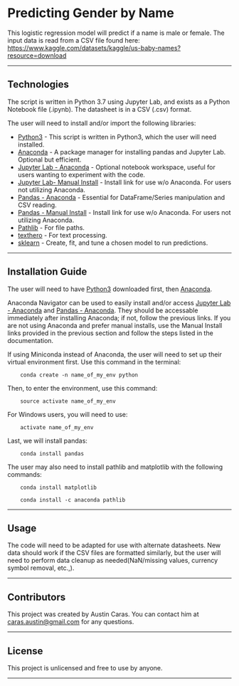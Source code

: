 # Predicting Gender by Name

This logistic regression model will predict if a name is male or female. The input data is read from a CSV file found here: https://www.kaggle.com/datasets/kaggle/us-baby-names?resource=download

---

## Technologies

The script is written in Python 3.7 using Jupyter Lab, and exists as a Python Notebook file (.ipynb). The datasheet is in a CSV (.csv) format.

The user will need to install and/or import the following libraries:

* [Python3](https://www.python.org/downloads/) - This script is written in Python3, which the user will need installed.
* [Anaconda](https://docs.continuum.io/anaconda/) - A package manager for installing pandas and Jupyter Lab. Optional but efficient.
* [Jupyter Lab - Anaconda](https://anaconda.org/anaconda/jupyter) - Optional notebook workspace, useful for users wanting to experiment with the code.
* [Jupyter Lab- Manual Install](https://jupyterlab.readthedocs.io/en/stable/getting_started/installation.html) - Install link for use w/o Anaconda. For users not utilizing Anaconda.
* [Pandas - Anaconda](https://docs.anaconda.com/navigator/tutorials/pandas/) - Essential for DataFrame/Series manipulation and CSV reading. 
* [Pandas - Manual Install](https://pandas.pydata.org/docs/getting_started/install.html) - Install link for use w/o Anaconda. For users not utilizing Anaconda.
* [Pathlib](https://docs.python.org/3/library/pathlib.html) - For file paths.
* [texthero](https://pypi.org/project/texthero/) - For text processing.
* [sklearn](https://scikit-learn.org/stable/install.html) - Create, fit, and tune a chosen model to run predictions.

---

## Installation Guide

The user will need to have [Python3](https://www.python.org/downloads/) downloaded first, then [Anaconda](https://docs.continuum.io/anaconda/).

Anaconda Navigator can be used to easily install and/or access [Jupyter Lab - Anaconda](https://anaconda.org/anaconda/jupyter) and [Pandas - Anaconda](https://docs.anaconda.com/navigator/tutorials/pandas/). They should be accessable immediately after installing Anaconda; if not, follow the previous links. If you are not using Anaconda and prefer manual installs, use the Manual Install links provided in the previous section and follow the steps listed in the documentation.

If using Miniconda instead of Anaconda, the user will need to set up their virtual environment first. Use this command in the terminal:

```
    conda create -n name_of_my_env python
```
Then, to enter the environment, use this command:
```
    source activate name_of_my_env
```
For Windows users, you will need to use:
```
    activate name_of_my_env
```
Last, we will install pandas:
```
    conda install pandas
```
The user may also need to install pathlib and matplotlib with the following commands:
```
    conda install matplotlib
```
```
    conda install -c anaconda pathlib
```

---

## Usage

The code will need to be adapted for use with alternate datasheets. New data should work if the CSV files are formatted similarly, but the user will need to perform data cleanup as needed(NaN/missing values, currency symbol removal, etc.,).


---

## Contributors

This project was created by Austin Caras. You can contact him at caras.austin@gmail.com for any questions.

---

## License

This project is unlicensed and free to use by anyone.

---
